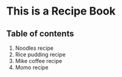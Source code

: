 # This is a **Recipe Book**

## Table of contents
1. Noodles recipe
2. Rice pudding recipe
3. Mike coffee recipe
4. Momo recipe
